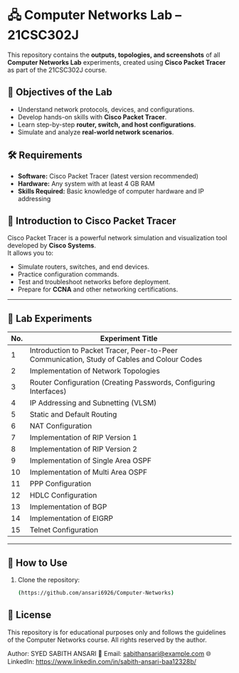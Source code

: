 # 🖧 Computer Networks Lab – 21CSC302J

This repository contains the **outputs, topologies, and screenshots** of all **Computer Networks Lab** experiments, created using **Cisco Packet Tracer** as part of the 21CSC302J course.

## 📌 Objectives of the Lab
- Understand network protocols, devices, and configurations.
- Develop hands-on skills with **Cisco Packet Tracer**.
- Learn step-by-step **router, switch, and host configurations**.
- Simulate and analyze **real-world network scenarios**.

## 🛠 Requirements
- **Software:** Cisco Packet Tracer (latest version recommended)
- **Hardware:** Any system with at least 4 GB RAM
- **Skills Required:** Basic knowledge of computer hardware and IP addressing

## 📖 Introduction to Cisco Packet Tracer
Cisco Packet Tracer is a powerful network simulation and visualization tool developed by **Cisco Systems**.  
It allows you to:
- Simulate routers, switches, and end devices.
- Practice configuration commands.
- Test and troubleshoot networks before deployment.
- Prepare for **CCNA** and other networking certifications.

---

## 🧪 Lab Experiments

| No. | Experiment Title |
|-----|------------------|
| 1   | Introduction to Packet Tracer, Peer-to-Peer Communication, Study of Cables and Colour Codes |
| 2   | Implementation of Network Topologies |
| 3   | Router Configuration (Creating Passwords, Configuring Interfaces) |
| 4   | IP Addressing and Subnetting (VLSM) |
| 5   | Static and Default Routing |
| 6   | NAT Configuration |
| 7   | Implementation of RIP Version 1 |
| 8   | Implementation of RIP Version 2 |
| 9   | Implementation of Single Area OSPF |
| 10  | Implementation of Multi Area OSPF |
| 11  | PPP Configuration |
| 12  | HDLC Configuration |
| 13  | Implementation of BGP |
| 14  | Implementation of EIGRP |
| 15  | Telnet Configuration |

---

## 🚀 How to Use
1. Clone the repository:
   ```bash
   (https://github.com/ansari6926/Computer-Networks)

## 📜 License

This repository is for educational purposes only and follows the guidelines of the Computer Networks course.
All rights reserved by the author.

Author: SYED SABITH ANSARI
📧 Email: sabithansari@example.com
🌐 LinkedIn: https://www.linkedin.com/in/sabith-ansari-baa12328b/
